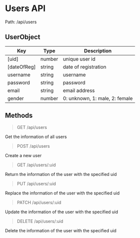 # Users API
Path: /api/users

## UserObject
Key        |Type  |Description
-----------|------|------------------------------
[uid]      |number|unique user id
[dateOfReg]|string|date of registration
username   |string|username
password   |string|password
email      |string|email address
gender     |number|0: unknown, 1: male, 2: female

## Methods
> GET /api/users

Get the information of all users

> POST /api/users

Create a new user

> GET /api/users/:uid

Return the information of the user with the specified uid

> PUT /api/users/:uid

Replace the information of the user with the specified uid

> PATCH /api/users/:uid

Update the information of the user with the specified uid

> DELETE /api/users/:uid

Delete the information of the user with the specified uid
